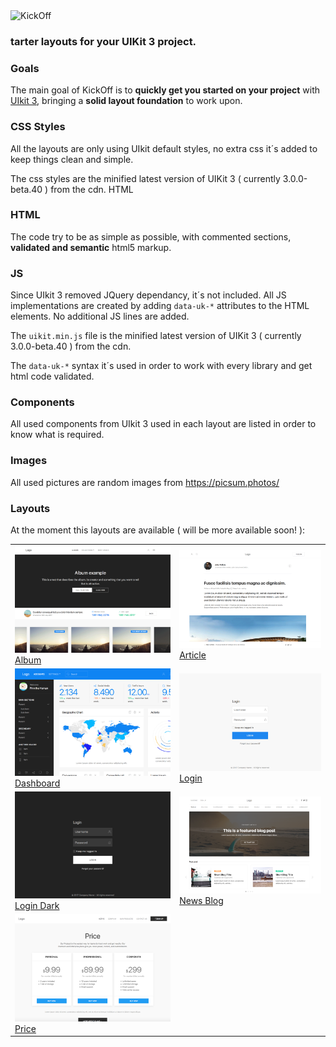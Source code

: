 <img src="https://zzseba78.github.io/Kick-Off/img/kickOff-logo.svg" width="240px" alt="KickOff">

### tarter layouts for your UIKit 3 project.

### Goals

The main goal of KickOff is to <strong>quickly get you started on your project</strong> with <a href="https://getuikit.com/" target="_blank">UIkit 3</a>, bringing a <strong>solid layout foundation</strong> to work upon.

### CSS Styles

All the layouts are only using UIkit default styles, no extra css it´s added to keep things clean and simple.

The css styles are the minified latest version of UIKit 3 ( currently 3.0.0-beta.40 ) from the cdn.
HTML

### HTML
The code try to be as simple as possible, with commented sections, <strong>validated and semantic</strong> html5 markup.

### JS

Since UIkit 3 removed JQuery dependancy, it´s not included. All JS implementations are created by adding `data-uk-*` attributes to the HTML elements. No additional JS lines are added.

The `uikit.min.js` file is the minified latest version of UIKit 3 ( currently 3.0.0-beta.40 ) from the cdn.

The `data-uk-*` syntax it´s used in order to work with every library and get html code validated.

### Components

All used components from UIkit 3 used in each layout are listed in order to know what is required.

### Images

All used pictures are random images from https://picsum.photos/

### Layouts

At the moment this layouts are available ( will be more available soon! ):

|   |   |
| ------------- | ------------- |
|[<img src="img/album.png" width="100%" alt=""><br>Album](https://zzseba78.github.io/Kick-Off/album.html)|[<img src="img/article.png" width="100%" alt=""><br>Article](https://zzseba78.github.io/Kick-Off/article.html)|
|[<img src="img/dashboard.png" width="100%" alt=""><br>Dashboard](https://zzseba78.github.io/Kick-Off/dashboard.html)|[<img src="img/login.png" width="100%" alt=""><br>Login](https://zzseba78.github.io/Kick-Off/login.html)|
|[<img src="img/login-dark.png" width="100%" alt=""><br>Login Dark](https://zzseba78.github.io/Kick-Off/login-dark.html)|[<img src="img/newsBlog.png" width="100%" alt=""><br>News Blog](https://zzseba78.github.io/Kick-Off/newsBlog.html)| 
|[<img src="img/price.png" width="100%" alt=""><br>Price](https://zzseba78.github.io/Kick-Off/price.html)|
